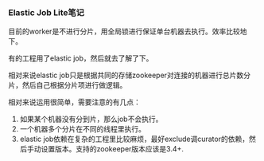 ### Elastic Job Lite笔记

目前的worker是不进行分片，用全局锁进行保证单台机器去执行。效率比较地下。

有的工程用了elastic job，然后就去了解了下。

相对来说elastic job只是根据共同的存储zookeeper对连接的机器进行总片数分片，然后自己根据分片项进行做逻辑。


相对来说运用很简单，需要注意的有几点：

1. 如果某个机器没有分到片，那么job不会执行。
2. 一个机器多个分片在不同的线程里执行。
3. elastic job依赖在复杂的工程里比较麻烦，最好exclude调curator的依赖，然后手动设置版本。支持的zookeeper版本应该是3.4+.